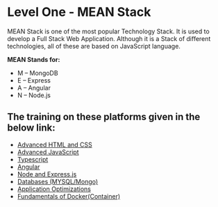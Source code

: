 # Level One - MEAN Stack
MEAN Stack is one of the most popular Technology Stack. It is used to develop a Full Stack Web Application. Although it is a Stack of different technologies, all of these are based on JavaScript language.

**MEAN Stands for:**
- M – MongoDB
- E – Express
- A – Angular
- N – Node.js
## The training on these platforms given in the below link:
- [Advanced HTML and CSS](https://github.com/neghani/learnwire/blob/main/level_01_HTML_CSS.md)
- [Advanced JavaScript](https://github.com/neghani/learnwire/blob/main/level_01_javascript.md)
- [Typescript](https://github.com/neghani/learnwire/blob/main/level_01_Typescript.md)
- [Angular](https://github.com/neghani/learnwire/blob/main/level_01_angular.md)
- [Node and Express.js](https://github.com/neghani/learnwire/blob/main/level_01_Node.md)
- [Databases (MYSQL/Mongo)](https://github.com/neghani/learnwire/blob/main/level_01_databases.md)
- [Application Optimizations ](https://github.com/neghani/learnwire/blob/main/level_01_optimisations.md)
- [Fundamentals of Docker(Container)](https://github.com/neghani/learnwire/blob/main/level_01_docker.md)
